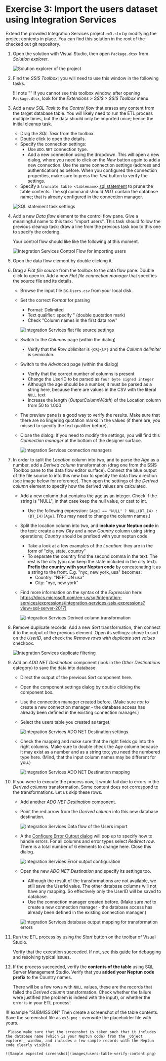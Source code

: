 # Exercise 3: Import the users dataset using Integration Services

Extend the provided Integration Services project `ex3.sln` by modifying the project contents in place. You can find this solution in the root of the checked out git repository.

1. Open the solution with Visual Studio, then open `Package.dtsx` from _Solution explorer_.

    ![Solution explorer of the project](images/is-solution-explorer.png)

1. Find the _SSIS Toolbox_; you will need to use this window in the following tasks.

    !!! note ""
        If you cannot see this toolbox window, after opening `Package.dtsx`, look for the _Extensions > SSIS > SSIS Toolbox_ menu.

1. Add a new _SQL Task_ to the _Control flow_ that erases any content from the target database table. You will likely need to run the ETL process multiple times, but the data should only be imported once; hence the initial cleanup task.

    - Drag the _SQL Task_ from the toolbox.
    - Double click to open the details.
    - Specify the connection settings:
        - Use `ADO.NET` connection type.
        - Add a new connection using the dropdown. This will open a new dialog, where you need to click on the _New_ button again to add a new connection. Use the same connection settings (address and authentication) as before. When you configured the connection properties, make sure to press the _Test_ button to verify the settings.
    - Specify a `truncate table <tablename>` [sql statement](https://docs.microsoft.com/en-us/sql/t-sql/statements/truncate-table-transact-sql?view=sql-server-2017) to prune the table contents. The sql command should _NOT_ contain the database name; that is already configured in the connection manager.

    ![SQL statement task settings](images/is-create-sql-connection.png)

1. Add a new _Data flow_ element to the control flow pane. Give a meaningful name to this task: "import users". This task should follow the previous cleanup task: draw a line from the previous task box to this one to specify the ordering.

    Your control flow should like like the following at this moment.

    ![Integration Services Control Flow for importing users](images/is-users-control-flow.png)

1. Open the data flow element by double clicking it.

1. Drag a _Flat file source_ from the toolbox to the data flow pane. Double click to open in. Add a new _Flat file connection manager_ that specifies the source file and its details.

    - Browse the input file `BX-Users.csv` from your local disk.
    - Set the correct _Format_ for parsing

        - Format: Delimited
        - Text qualifier: specify " (double quotation mark)
        - Check "Column names in the first data row"

        ![Integration Services flat file source settings](images/is-users-flat-file-conn.png)

    - Switch to the _Columns_ page (within the dialog)
        - Verify that the _Row delimiter_ is `{CR}{LF}` and the _Column delimiter_ is semicolon.
    - Switch to the _Advanced_ page (within the dialog)
        - Verify that the correct number of columns is present
        - Change the UserID to be parsed as `four byte signed integer`
        - Although the age should be a number, it must be parsed as a string here, because there are values in the CSV with the literal `NULL` text
        - Increase the length (_OutputColumnWidth_) of the Location column from 50 to 1.000
    - The preview pane is a good way to verify the results. Make sure that there are no lingering quotation marks in the values (if there are, you missed to specify the text qualifier before).
    - Close the dialog. If you need to modify the settings, you will find this _Connection manager_ at the bottom of the designer surface.

         ![Integration Services connection managers](images/is-connection-managers.png)

1. In order to split the _Location_ column into two, and to parse the _Age_ as a number, add a _Derived column_ transformation (drag one from the SSIS Toolbox pane to the data flow editor surface). Connect the blue output of the file source to into this new box to specify the data flow direction (see image below for reference). Then open the settings of the _Derived column_ element to specify how the derived values are calculated.

    - Add a new column that contains the age as an integer. Check if the string is "NULL", in that case keep the null value, or cast to int.
        - Use the following expression: `[Age] == "NULL" ? NULL(DT_I4) : (DT_I4)[Age]`. (You may need to change the column names.)
    - Split the location column into two, and **include your Neptun code** in the text: create a new _City_ and a new _Country_ column using string operations; _Country_ should be prefixed with your neptun code.
        - Take a look at a few examples of the _Location_: they are in the form of "city, state, country"
        - To separate the country find the second comma in the text. The rest is the city (you can keep the state included in the city text). **Prefix the country with your Neptun code** by concatenating it as a string to the front. E.g. "nyc, new york, usa" becomes:
            - Country: "NEPTUN usa"
            - City: "nyc, new york"
    - Find more information on the syntax of the _Expression_ here: <https://docs.microsoft.com/en-us/sql/integration-services/expressions/integration-services-ssis-expressions?view=sql-server-2017)>

        ![Integration Services Derived column transformation](images/is-users-derived-col.png)

1. Remove duplicate records. Add a new _Sort_ transformation, then connect it to the output of the previous element. Open its settings: chose to sort on the _UserID_, and check the _Remove rows with duplicate sort values_ checkbox.

    ![Integration Services duplicate filtering](images/is-users-sorting.png)

1. Add an _ADO NET Destination_ component (look in the _Other Destinations_ category) to save the data into database.

    - Direct the output of the previous _Sort_ component here.
    - Open the component settings dialog by double clicking the component box.
    - Use the connection manager created before. (Make sure _not_ to create a new connection manager - the database access has already been defined in the existing connection manager.)
    - Select the users table you created as target.

        ![Integration Services ADO NET Destination settings](images/is-users-adonet-destination.png)

    - Check the mapping and make sure that the right fields go into the right columns. Make sure to double check the _Age_ column because it may exist as a number and as a string too; you need the numbered type here. (Mind, that the input column names may be different for you.)

        ![Integration Services ADO NET Destination mapping](images/is-users-adonet-mapping.png)

1. If you were to execute the process now, it would fail due to errors in the _Derived columns_ transformation. Some content does not correspond to the transformations. Let us skip these rows.

    - Add another _ADO NET Destination_ component.
    - Point the red arrow from the _Derived column_ into this new database destination.

        ![Integration Services Data flow of the Users import](images/is-users-data-flow.png)

    - A the [Configure Error Output dialog](https://docs.microsoft.com/en-us/sql/integration-services/configure-an-error-output-in-a-data-flow-component) will pop up to specify how to handle errors. For all columns and error types select _Redirect row_. There is a total number of 6 elements to change here. Close this dialog.

        ![Integration Services Error output configuration](images/is-users-error-output.png)

    - Open the new _ADO NET Destination_ and specify its settings too.

        - Although the result of the transformations are not available, we still save the UserId value. The other database columns will not have any mapping. So effectively only the UserID will be saved to database.
        - Use the connection manager created before. (Make sure _not_ to create a new connection manager - the database access has already been defined in the existing connection manager.)

        ![Integration Services database output mapping for transformation errors](images/is-users-adonet-mapping-for-errors.png)

1. Run the ETL process by using the _Start_ button on the toolbar of Visual Studio.

    Verify that the execution succeeded. If not, see [this guide](bi-software-intro.md) for debugging and resolving typical issues.

1. If the process succeeded, verify the **contents of the table** using SQL Server Management Studio. Verify that you **added your Neptun code prefix** to the Country names.

    There will be a few rows with `NULL` values, these are the records that failed the _Derived column_ transformation. Check whether the failure were justified (the problem is indeed with the input), or whether the error is in your ETL process!

!!! example "SUBMISSION"
    Then create a screenshot of the table contents. Save the screenshot file as `ex3.png` - overwrite the placeholder file with yours.

     Please make sure that the screenshot is taken such that it includes the database name (which is your Neptun code) from the _Object explorer_ window, and includes a few sample records with the Neptun code clearly visible.

    ![Sample expected screenshot](images/users-table-verify-content.png)
